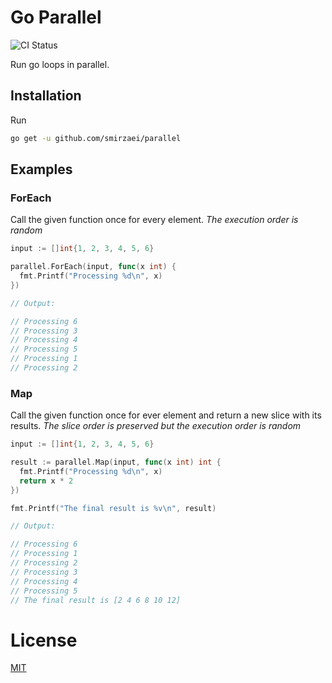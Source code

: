 Go Parallel
===

![CI Status](https://github.com/smirzaei/parallel/actions/workflows/test.yml/badge.svg)

Run go loops in parallel.


Installation
---

Run

```BASH
go get -u github.com/smirzaei/parallel
```

Examples
---

### ForEach

Call the given function once for every element. *The execution order is random*

```GO
input := []int{1, 2, 3, 4, 5, 6}

parallel.ForEach(input, func(x int) {
  fmt.Printf("Processing %d\n", x)
})

// Output:

// Processing 6
// Processing 3
// Processing 4
// Processing 5
// Processing 1
// Processing 2
```

### Map

Call the given function once for ever element and return a new slice with its results. *The slice order is preserved but the execution order is random*

```GO
input := []int{1, 2, 3, 4, 5, 6}

result := parallel.Map(input, func(x int) int {
  fmt.Printf("Processing %d\n", x)
  return x * 2
})

fmt.Printf("The final result is %v\n", result)

// Output:

// Processing 6
// Processing 1
// Processing 2
// Processing 3
// Processing 4
// Processing 5
// The final result is [2 4 6 8 10 12]
```


License
===

[MIT](https://github.com/smirzaei/parallel/blob/master/LICENSE)
